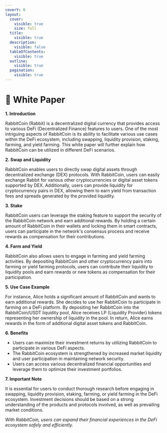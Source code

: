 ```yaml
---
coverY: 0
layout:
  cover:
    visible: true
    size: full
  title:
    visible: true
  description:
    visible: false
  tableOfContents:
    visible: true
  outline:
    visible: true
  pagination:
    visible: true
---
```


# 📑 White Paper

**1. Introduction**

RabbitCoin (Rabbit) is a decentralized digital currency that provides access to various DeFi (Decentralized Finance) features to users. One of the most intriguing aspects of RabbitCoin is its ability to facilitate various use cases within the DeFi ecosystem, including swapping, liquidity provision, staking, farming, and yield farming. This white paper will further explain how RabbitCoin can be utilized in different DeFi scenarios.

**2. Swap and Liquidity**

RabbitCoin enables users to directly swap digital assets through decentralized exchange (DEX) protocols. With RabbitCoin, users can easily exchange Rabbit for various other cryptocurrencies or digital asset tokens supported by DEX. Additionally, users can provide liquidity for cryptocurrency pairs in DEX, allowing them to earn yield from transaction fees and spreads generated by the provided liquidity.

**3. Stake**

RabbitCoin users can leverage the staking feature to support the security of the RabbitCoin network and earn additional rewards. By holding a certain amount of RabbitCoin in their wallets and locking them in smart contracts, users can participate in the network's consensus process and receive rewards as compensation for their contributions.

**4. Farm and Yield**

RabbitCoin also allows users to engage in farming and yield farming activities. By depositing RabbitCoin and other cryptocurrency pairs into farming or yield farming protocols, users can contribute their liquidity to liquidity pools and earn rewards or new tokens as compensation for their participation.

**5. Use Case Example**

For instance, Alice holds a significant amount of RabbitCoin and wants to earn additional rewards. She decides to use her RabbitCoin to participate in farming on a DeFi platform. By depositing her RabbitCoin into the RabbitCoin/USDT liquidity pool, Alice receives LP (Liquidity Provider) tokens representing her ownership of liquidity in the pool. In return, Alice earns rewards in the form of additional digital asset tokens and RabbitCoin.

**6. Benefits**

* Users can maximize their investment returns by utilizing RabbitCoin to participate in various DeFi aspects.
* The RabbitCoin ecosystem is strengthened by increased market liquidity and user participation in maintaining network security.
* Users can access various decentralized financial opportunities and leverage them to optimize their investment portfolios.

**7. Important Note**

It is essential for users to conduct thorough research before engaging in swapping, liquidity provision, staking, farming, or yield farming in the DeFi ecosystem. Investment decisions should be based on a strong understanding of the products and protocols involved, as well as prevailing market conditions.

_With RabbitCoin, users can expand their financial experiences in the DeFi ecosystem safely and efficiently._
